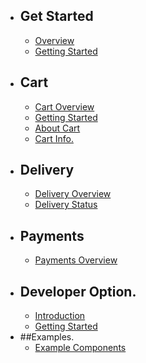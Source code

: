 - ## Get Started
    - [Overview](/{{route}}/{{version}}/overview)
    - [Getting Started](/{{route}}/{{version}}/getingStarted)
- ## Cart
    - [Cart Overview](/{{route}}/{{version}}/cart/cart_overview)
    - [Getting Started](/{{route}}/{{version}}/cart/cart_getingStarted)
    - [About Cart](/{{route}}/{{version}}/cart/aboutcart)
    - [Cart Info.](/{{route}}/{{version}}/cart/cartinfo)
- ## Delivery
    - [Delivery Overview](/{{route}}/{{version}}/deliveryoverview)
    - [Delivery Status](/{{route}}/{{version}}/deliverystatus)
- ## Payments
    - [Payments Overview](/{{route}}/{{version}}/paymentoverview)
- ## Developer Option.
    - [Introduction](/{{route}}/{{version}}/dev/developeroverview)
    - [Getting Started](/{{route}}/{{version}}/dev/developergetingStarted)
- ##Examples.  
    - [Example Components](/{{route}}/{{version}}/components)
